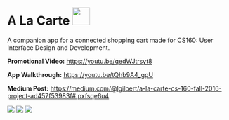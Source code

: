 # A La Carte   <img src="https://cdn-images-1.medium.com/max/800/1*5sAFf4glC-ro1sQEJZdxWQ.png" height="40">

A companion app for a connected shopping cart made for CS160: User Interface Design and Development.

**Promotional Video:**  https://youtu.be/qedWJtrsyt8

**App Walkthrough:**  https://youtu.be/tQhb9A4_gpU

**Medium Post:** https://medium.com/@lgilbert/a-la-carte-cs-160-fall-2016-project-ad457f53983f#.pxfsqe6u4

<img src="https://cdn-images-1.medium.com/max/800/1*Kti8CsRm4Yi-n_L0ACx4sw.png">
<img src="https://cdn-images-1.medium.com/max/1000/1*OH1J5mXX3cEuHpkbPnItMA.png">
<img src="https://cdn-images-1.medium.com/max/800/1*pHCV_2pSq0Hzwr-qvzTGEQ.png">








